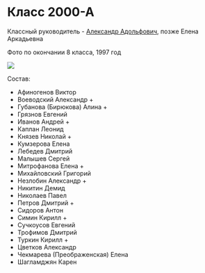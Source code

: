 <!--?title Класс 2000-А -->

# Класс 2000-А

Классный руководитель - [Александр Адольфович](/people/amerikancev/index.html), позже Елена Аркадьевна

Фото по окончании 8 класса, 1997 год  

<div class="row">
  <div class="col-xl-6 offset-xl-3 col-sm-12 text-center">
    <img src="https://pths-archive.github.io/static/img/classes/2000a/group-after-8.jpg" class="full-width"/><br/>
    <span class="hint"></span>
  </div>
</div>

Состав:

- Афиногенов Виктор
- Воеводский Александр +
- Губанова (Бирюкова) Алина + 
- Грязнов Евгений
- Иванов Андрей +
- Каплан Леонид
- Князев Николай +
- Кумзерова Елена
- Лебедев Дмитрий
- Малышев Сергей
- Митрофанова Елена +
- Михайловский Григорий
- Незлобин Александр +
- Никитин Демид
- Николаев Павел
- Петров Дмитрий +
- Сидоров Антон
- Симин Кирилл +
- Сучкоусов Евгений
- Трофимов Дмитрий
- Туркин Кирилл +
- Цветков Александр
- Чекмарева (Преображенская) Елена
- Шагламджян Карен
